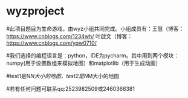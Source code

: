 # wyzproject
#此项目题目为生命游戏，由wyz小组共同完成。小组成员有：王慧（博客：https://www.cnblogs.com/1234wh/
叶啟文（博客：https://www.cnblogs.com/yqw0710/

#我们选择的编程语言是：python，IDE为pycharm。其中用到两个模块：numpy(用于设置数组来模拟地图）和matplotlib（用于生成动画）

#test1是N*N大小的地图，test2是N*M大小的地图

#若有任何问题可联系qq:2523982509或2460366381
